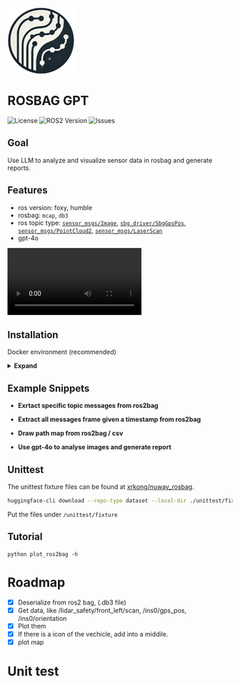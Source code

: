 <img src="resources/rosbaggpt.png" width="150" height="150"/>  

# ROSBAG GPT
![License](https://img.shields.io/github/license/ros2/rosbag2)
![ROS2 Version](https://img.shields.io/badge/ROS2-Humble%20Hawksbill-brightgreen)
![Issues](https://img.shields.io/github/issues/xrkong/rosbag_gpt)

## Goal

Use LLM to analyze and visualize sensor data in rosbag and generate reports.

## Features
- ros version: foxy, humble
- rosbag: ```mcap```, ```db3```
- ros topic type: [```sensor_msgs/Image```](http://docs.ros.org/en/melodic/api/sensor_msgs/html/msg/Image.html), [```sbg_driver/SbgGpsPos```](http://docs.ros.org/en/api/sbg_driver/html/msg/SbgGpsPos.html), [```sensor_msgs/PointCloud2```](http://docs.ros.org/en/melodic/api/sensor_msgs/html/msg/PointCloud2.html), [```sensor_msgs/LaserScan```](http://docs.ros.org/en/melodic/api/sensor_msgs/html/msg/LaserScan.html)
- gpt-4o

![Video](https://github.com/xrkong/rosbag_gpt/blob/main/resources/report_generation.webm)

## Installation

Docker environment (recommended)
<details><summary> <b>Expand</b> </summary>

``` shell
# create the docker container
nvidia-docker run --name yolov7 -it -v your_coco_path/:/coco/ -v your_code_path/:/yolov7 --shm-size=64g nvcr.io/nvidia/pytorch:21.08-py3

# apt install required packages
apt update
apt install -y zip htop screen libgl1-mesa-glx

# pip install required packages
pip install seaborn thop

# go to code folder
cd /yolov7
```

</details>

## Example Snippets
- **Exrtact specific topic messages from ros2bag**

- **Extract all messages frame given a timestamp from ros2bag**

- **Draw path map from ros2bag / csv**

- **Use gpt-4o to analyse images and generate report**


## Unittest 
The unittest fixture files can be found at [xrkong/nuway_rosbag](https://huggingface.co/datasets/xrkong/nuway_rosbag).  
```bash
huggingface-cli download --repo-type dataset --local-dir ./unittest/fixture  xrkong/nuway_rosbag
```
Put the files under ```/unittest/fixture```

## Tutorial
```
python plot_ros2bag -h
```

# Roadmap

- [x] Deserialize from ros2 bag, (.db3 file)
- [x] Get data, like /lidar_safety/front_left/scan, /ins0/gps_pos, /ins0/orientation
- [x] Plot them
- [x] If there is a icon of the vechicle, add into a middile.
- [x] plot map

# Unit test 


